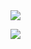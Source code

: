 <img align="center" src="https://github-readme-stats.vercel.app/api?username=HelloRusk&hide_title=true&show_icons=true&theme=tokyonight" />

![](https://komarev.com/ghpvc/?username=7ma7X&color=brightgreen)

